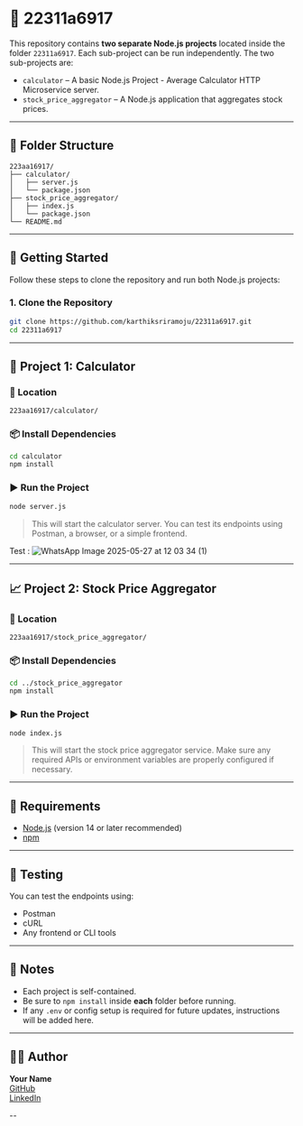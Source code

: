 
# 📁 22311a6917

This repository contains **two separate Node.js projects** located inside the folder `22311a6917`. Each sub-project can be run independently. The two sub-projects are:

- `calculator` – A basic Node.js Project - Average Calculator HTTP
Microservice server.
- `stock_price_aggregator` – A Node.js application that aggregates stock prices.

---

## 📂 Folder Structure

```
223aa16917/
├── calculator/
│   ├── server.js
│   └── package.json
├── stock_price_aggregator/
│   ├── index.js
│   └── package.json
└── README.md
```

---

## 🚀 Getting Started

Follow these steps to clone the repository and run both Node.js projects:

### 1. Clone the Repository

```bash
git clone https://github.com/karthiksriramoju/22311a6917.git
cd 22311a6917
```

---

## 📐 Project 1: Calculator

### 📁 Location

```
223aa16917/calculator/
```

### 📦 Install Dependencies

```bash
cd calculator
npm install
```

### ▶️ Run the Project

```bash
node server.js
```

> This will start the calculator server. You can test its endpoints using Postman, a browser, or a simple frontend.

Test : 
![WhatsApp Image 2025-05-27 at 12 03 34 (1)](https://github.com/user-attachments/assets/aa4dff95-9404-4b66-99d9-5144acf6da8e)

---

## 📈 Project 2: Stock Price Aggregator

### 📁 Location

```
223aa16917/stock_price_aggregator/
```

### 📦 Install Dependencies

```bash
cd ../stock_price_aggregator
npm install
```

### ▶️ Run the Project

```bash
node index.js
```

> This will start the stock price aggregator service. Make sure any required APIs or environment variables are properly configured if necessary.

---

## 📄 Requirements

- [Node.js](https://nodejs.org/) (version 14 or later recommended)
- [npm](https://www.npmjs.com/)

---

## 🧪 Testing

You can test the endpoints using:

- Postman
- cURL
- Any frontend or CLI tools

---

## 📝 Notes

- Each project is self-contained.
- Be sure to `npm install` inside **each** folder before running.
- If any `.env` or config setup is required for future updates, instructions will be added here.

---

## 👨‍💻 Author

**Your Name**  
[GitHub](https://github.com/karthiksriramoju)  
[LinkedIn](https://www.linkedin.com/in/karthik-sriramoju-4bb1b3296/)

--
